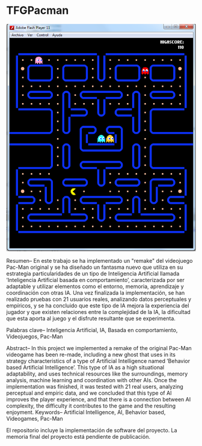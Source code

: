 # TFGPacman

![alt tag](https://github.com/Raul-Ramos/TFGPacman/blob/master/prev.png)

Resumen–
En este trabajo se ha implementado un "remake" del videojuego Pac-Man original y se ha diseñado un fantasma nuevo
que utiliza en su estrategia particularidades de un tipo de Inteligencia Artificial llamada ’Inteligencia Artificial
basada en comportamiento’, caracterizada por ser adaptable y utilizar elementos como el entorno, memoria,
aprendizaje y coordinación con otras IA. Una vez finalizada la implementación, se han realizado pruebas con 21
usuarios reales, analizando datos perceptuales y empíricos, y se ha concluido que este tipo de IA mejora la
experiencia del jugador y que existen relaciones entre la complejidad de la IA, la dificultad que esta aporta al
juego y el disfrute resultante que se experimenta.

Palabras clave–
Inteligencia Artificial, IA, Basada en comportamiento, Videojuegos, Pac-Man

Abstract–
In this project we implemented a remake of the original Pac-Man videogame has been re-made,
including a new ghost that uses in its strategy characteristics of a type of Artificial Intelligence
named ’Behavior based Artificial Intelligence’. This type of IA as a high situational adaptability, and
uses technical resources like the surroundings, memory analysis, machine learning and coordination
with other AIs. Once the implementation was finished, it was tested with 21 real users, analyzing
perceptual and empiric data, and we concluded that this type of AI improves the player experience,
and that there is a connection between AI complexity, the difficulty it contributes to the game and the
resulting enjoyment.
Keywords–
Artificial Intelligence, AI, Behavior based, Videogames, Pac-Man

El repositorio incluye la implementación de software del proyecto.
La memoria final del proyecto está pendiente de publicación.
